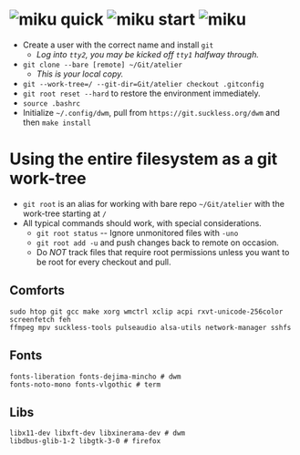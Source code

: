 # ![miku] quick ![miku] start ![miku]
* Create a user with the correct name and install `git`
	* _Log into `tty2`, you may be kicked off `tty1` halfway through._
* `git clone --bare [remote] ~/Git/atelier`
	* _This is your local copy._
* `git --work-tree=/ --git-dir=Git/atelier checkout .gitconfig`
* `git root reset --hard` to restore the environment immediately.
* `source .bashrc`
* Initialize `~/.config/dwm`, pull from `https://git.suckless.org/dwm` and then `make install`

# Using the entire filesystem as a git work-tree
* `git root` is an alias for working with bare repo `~/Git/atelier` with the work-tree starting at `/`
* All typical commands should work, with special considerations.
	* `git root status` -- Ignore unmonitored files with `-uno`
	* `git root add -u` and push changes back to remote on occasion.
	* Do _*NOT*_ track files that require root permissions unless you want to be root for every checkout and pull.

## Comforts
```
sudo htop git gcc make xorg wmctrl xclip acpi rxvt-unicode-256color screenfetch feh
ffmpeg mpv suckless-tools pulseaudio alsa-utils network-manager sshfs
```
## Fonts
```
fonts-liberation fonts-dejima-mincho # dwm
fonts-noto-mono fonts-vlgothic # term
```
## Libs
``` 
libx11-dev libxft-dev libxinerama-dev # dwm
libdbus-glib-1-2 libgtk-3-0 # firefox
```

[miku]: https://i.imgur.com/Nr7HV9a.png
